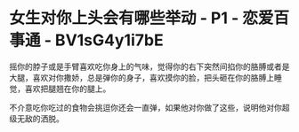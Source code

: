 # 女生对你上头会有哪些举动 - P1 - 恋爱百事通 - BV1sG4y1i7bE

摇你的脖子或是手臂喜欢吃你身上的气味，觉得你的右下突然间掐你的胳膊或者是大腿，喜欢对你撒娇，总是弹你的身子，喜欢摸你的脸，把头砸在你的胳膊上睡觉，喜欢把腿翘在你的腿上。

不介意吃你吃过的食物会挑逗你还会一直弹，如果他对你做了这些，说明他对你超级无敌的洒脱。